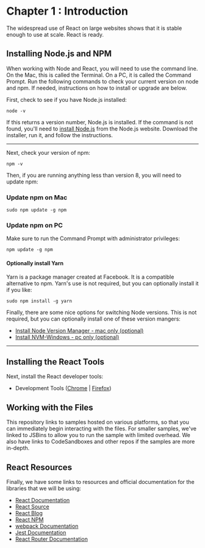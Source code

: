 # Chapter 1 : Introduction

The widespread use of React on large websites shows that it is stable enough to use at scale. React is ready.

## Installing Node.js and NPM

When working with Node and React, you will need to use the command line. On the Mac, this is called the Terminal. On a PC,
it is called the Command Prompt. Run the following commands to check your current version on node and npm. If needed,
instructions on how to install or upgrade are below.

First, check to see if you have Node.js installed:

~~~shell
node -v
~~~

If this returns a version number, Node.js is installed. If the command is not found, you'll need to [install Node.js](https://nodejs.org/en/) from the Node.js website. Download the installer, run it, and follow the instructions.

---

Next, check your version of npm:

~~~shell
npm -v
~~~

Then, if you are running anything less than version 8, you will need to update npm:

### Update npm on Mac

~~~shell
sudo npm update -g npm
~~~

### Update npm on PC

Make sure to run the Command Prompt with administrator privileges:

~~~shell
npm update -g npm
~~~

#### Optionally install Yarn

Yarn is a package manager created at Facebook. It is a compatible alternative to npm. Yarn's use is not required,
but you can optionally install it if you like:

~~~shell
sudo npm install -g yarn
~~~

Finally, there are some nice options for switching Node versions. This is not required, but you can
optionally install one of these version mangers:

- [Install Node Version Manager - mac only (optional)](https://github.com/creationix/nvm)
- [Install NVM-Windows - pc only (optional)](https://github.com/coreybutler/nvm-windows)

---

## Installing the React Tools

Next, install the React developer tools:

- Development Tools ([Chrome](https://chrome.google.com/webstore/detail/react-developer-tools/fmkadmapgofadopljbjfkapdkoienihi?hl=en) |
  [Firefox](https://addons.mozilla.org/en-US/firefox/addon/react-devtools/))

## Working with the Files

This repository links to samples hosted on various platforms, so that you can immediately begin interacting with the files. For smaller samples, we've linked to JSBins to allow you to run the sample with limited overhead. We also have links to CodeSandboxes and other repos if the samples are more in-depth.

## React Resources

Finally, we have some links to resources and official documentation for the libraries that we will be using:

- [React Documentation](https://facebook.github.io/react/index.html)
- [React Source](https://github.com/facebook/react)
- [React Blog](https://facebook.github.io/react/blog/)
- [React NPM](https://www.npmjs.com/package/react)
- [webpack Documentation](https://webpack.js.org/)
- [Jest Documentation](https://facebook.github.io/jest/)
- [React Router Documentation](https://reacttraining.com/react-router/)